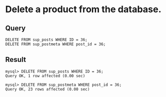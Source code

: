 # Delete a product from the database.

## Query
```
DELETE FROM sup_posts WHERE ID = 36;
DELETE FROM sup_postmeta WHERE post_id = 36;
```

## Result
```
mysql> DELETE FROM sup_posts WHERE ID = 36;
Query OK, 1 row affected (0.00 sec)

mysql> DELETE FROM sup_postmeta WHERE post_id = 36;
Query OK, 23 rows affected (0.00 sec)
```
